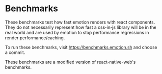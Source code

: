 # Benchmarks

These benchmarks test how fast emotion renders with react components. They do not necessarily represent how fast a css-in-js library will be in the real world and are used by emotion to stop performance regressions in render performance/caching.

To run these benchmarks, visit https://benchmarks.emotion.sh and choose a commit.

These benchmarks are a modified version of react-native-web's benchmarks.
